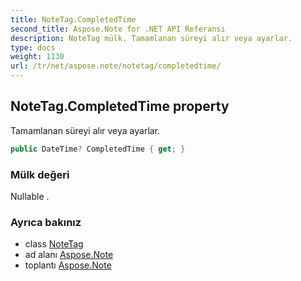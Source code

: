 ```yaml
---
title: NoteTag.CompletedTime
second_title: Aspose.Note for .NET API Referansı
description: NoteTag mülk. Tamamlanan süreyi alır veya ayarlar.
type: docs
weight: 1130
url: /tr/net/aspose.note/notetag/completedtime/
---
```

## NoteTag.CompletedTime property

Tamamlanan süreyi alır veya ayarlar.

```csharp
public DateTime? CompletedTime { get; }
```

### Mülk değeri

Nullable .

### Ayrıca bakınız

* class [NoteTag](../)
* ad alanı [Aspose.Note](../../notetag/)
* toplantı [Aspose.Note](../../../)



